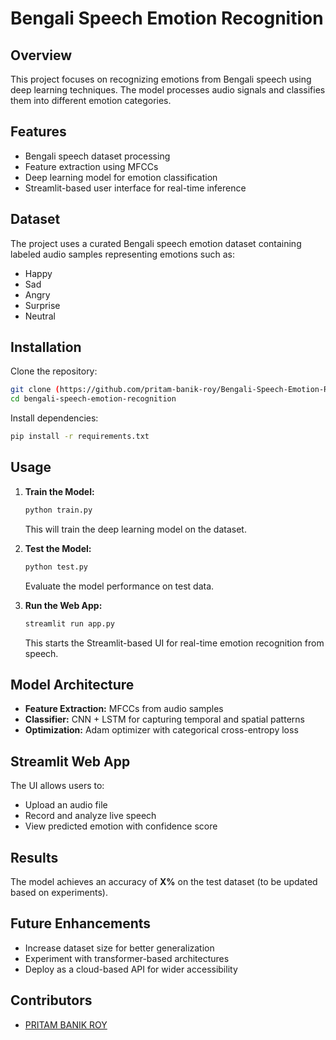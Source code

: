# Bengali Speech Emotion Recognition

## Overview
This project focuses on recognizing emotions from Bengali speech using deep learning techniques. The model processes audio signals and classifies them into different emotion categories.

## Features
- Bengali speech dataset processing
- Feature extraction using MFCCs
- Deep learning model for emotion classification
- Streamlit-based user interface for real-time inference

## Dataset
The project uses a curated Bengali speech emotion dataset containing labeled audio samples representing emotions such as:
- Happy
- Sad
- Angry
- Surprise
- Neutral

## Installation
Clone the repository:
```bash
git clone (https://github.com/pritam-banik-roy/Bengali-Speech-Emotion-Recognition-App.git)
cd bengali-speech-emotion-recognition
```
Install dependencies:
```bash
pip install -r requirements.txt
```

## Usage
1. **Train the Model:**
   ```bash
   python train.py
   ```
   This will train the deep learning model on the dataset.

2. **Test the Model:**
   ```bash
   python test.py
   ```
   Evaluate the model performance on test data.

3. **Run the Web App:**
   ```bash
   streamlit run app.py
   ```
   This starts the Streamlit-based UI for real-time emotion recognition from speech.

## Model Architecture
- **Feature Extraction:** MFCCs from audio samples
- **Classifier:** CNN + LSTM for capturing temporal and spatial patterns
- **Optimization:** Adam optimizer with categorical cross-entropy loss

## Streamlit Web App
The UI allows users to:
- Upload an audio file
- Record and analyze live speech
- View predicted emotion with confidence score

## Results
The model achieves an accuracy of **X%** on the test dataset (to be updated based on experiments).

## Future Enhancements
- Increase dataset size for better generalization
- Experiment with transformer-based architectures
- Deploy as a cloud-based API for wider accessibility

## Contributors
- [PRITAM BANIK ROY](https://github.com/pritam-banik-roy)



